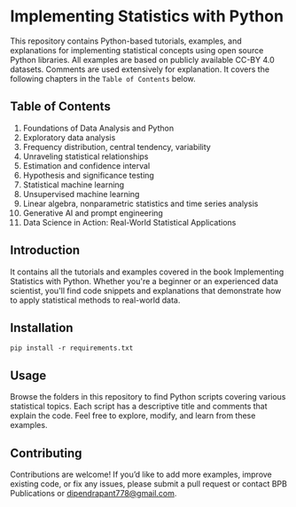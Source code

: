 # Implementing Statistics with Python

This repository contains Python-based tutorials, examples, and explanations for implementing statistical concepts using open source Python libraries. All examples are based on publicly available CC-BY 4.0 datasets. Comments are used extensively for explanation. It covers the following chapters in the `Table of Contents` below.

## Table of Contents

1. Foundations of Data Analysis and Python
2. Exploratory data analysis
3. Frequency distribution, central tendency, variability
4. Unraveling statistical relationships
5. Estimation and confidence interval
6. Hypothesis and significance testing
7. Statistical machine learning
8. Unsupervised machine learning
9. Linear algebra, nonparametric statistics and time series analysis
10. Generative AI and prompt engineering
11. Data Science in Action: Real-World Statistical Applications

## Introduction

It contains all the tutorials and examples covered in the book Implementing Statistics with Python. Whether you're a beginner or an experienced data scientist, you'll find code snippets and explanations that demonstrate how to apply statistical methods to real-world data.

## Installation

`pip install -r requirements.txt`

## Usage

Browse the folders in this repository to find Python scripts covering various statistical topics. Each script has a descriptive title and comments that explain the code. Feel free to explore, modify, and learn from these examples.

## Contributing

Contributions are welcome! If you’d like to add more examples, improve existing code, or fix any issues, please submit a pull request or contact BPB Publications or dipendrapant778@gmail.com.




